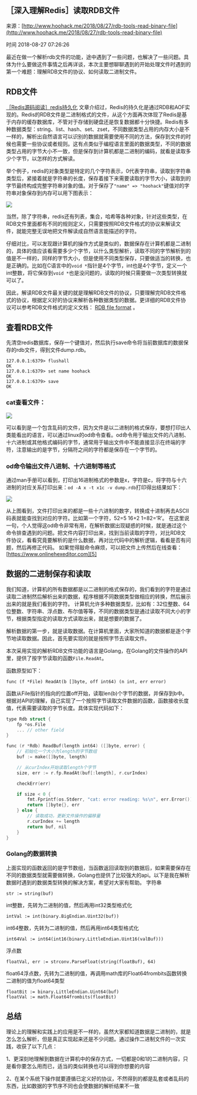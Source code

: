 ## ［深入理解Redis］读取RDB文件

来源：[http://www.hoohack.me/2018/08/27/rdb-tools-read-binary-file](http://www.hoohack.me/2018/08/27/rdb-tools-read-binary-file)

时间 2018-08-27 07:26:26

 
最近在做一个解析rdb文件的功能，途中遇到了一些问题，也解决了一些问题。具体为什么要做这件事情之后再详谈，本次主要想聊聊遇到的开始处理文件时遇到的第一个难题：理解RDB文件的协议、如何读取二进制文件。
 
## RDB文件
 
[［Redis源码阅读］redis持久化][3] 文章介绍过，Redis的持久化是通过RDB和AOF实现的。Redis的RDB文件是二进制格式的文件，从这个方面再次体现了Redis是基于内存的缓存数据库，不管对于存储到硬盘还是恢复数据都十分快捷。Redis有多种数据类型：string、list、hash、set、zset，不同数据类型占用的内存大小是不一样的，解析出自然语言可以识别的数据就需要使用不同的方法，保存到文件的时候也需要一些协议或者规则。这有点类似于编程语言里面的数据类型，不同的数据类型占用的字节大小不一致，但是保存到计算机都是二进制的编码，就看是读取多少个字节，以怎样的方式解读。
 
举个例子，redis的对象类型是特定的几个字符表示，0代表字符串，读取到字符串类型后，紧接着就是字符串的长度，保存着接下来需要读取的字节大小，读取到的字节最终构成完整字符串对象的值。对于保存了`"name" => "hoohack"`键值对的字符串对象保存到内存可以用下图表示：
 
![][0]
 
当然，除了字符串，redis还有列表，集合，哈希等各种对象，针对这些类型，在RDB文件里面都有不同的规则定义，只需要按照RDB文件格式的协议来解读文件，就能完整无误地把文件解读成自然语言能描述的字符。
 
仔细对比，可以发现跟计算机的操作方式是类似的，数据保存在计算机都是二进制的，具体的值应该看需要多少个字节，以什么类型解析，读取不同的字节解析到的值是不一样的，同样的字节大小，但是使用不同类型保存，只要做适当的转换，也是正确的。比如在C语言中的`void *`指针是4个字节，int也是4个字节，定义一个int整数，将它保存到`void *`也是没问题的，读取的时候只需要做一次类型转换就可以了。
 
因此，解读RDB文件最关键的就是理解RDB文件的协议，只要理解完RDB文件格式的协议，根据定义好的协议来解析各种数据类型的数据。更详细的RDB文件协议可以参考RDB文件格式的定义文档： [RDB file format][4] 。
 
## 查看RDB文件
 
先清空redis数据库，保存一个键值对，然后执行save命令将当前数据库的数据保存的rdb文件，得到文件dump.rdb。

```
127.0.0.1:6379> flushall
OK
127.0.0.1:6379> set name hoohack
OK
127.0.0.1:6379> save
OK
```
 
### cat查看文件：
 
![][1]
 
可以看到是一个包含乱码的文件，因为文件是以二进制的格式保存，要想打印出人类能看出的语言，可以通过linux的od命令查看。od命令用于输出文件的八进制、十六进制或其他格式编码的字节，通常用于输出文件中不能直接显示在终端的字符，注意输出的是字节，分隔符之间的字符都是保存在一个字节的。
 
### od命令输出文件八进制、十六进制等格式
 
通过man手册可以看到，打印出16进制格式的参数是x，字符是c，将字符与十六进制的对应关系打印出来：`od -A x -t x1c -v dump.rdb`打印得出结果如下：
 
![][2]
 
从上图看到，文件打印出来的都是一些十六进制的数字，转换成十进制再去ASCII码表就能查找到对应的字符。比如第一个字符，52=5 16+2  1=82=’R’。 在这里说一句，个人觉得这od命令非常有用，在解析数据出现疑惑的时候，就是通过这个命令排查遇到的问题。把文件内容打印出来，找到当前读取的字符，对比RDB文件协议，看看究竟要解析的是什么数据，再对比代码中的解析逻辑，看看是否有问题，然后再修正代码。 如果觉得敲命令麻烦，可以把文件上传然后在线查看： [https://www.onlinehexeditor.com][5]
 
## 数据的二进制保存和读取
 
我们知道，计算机的所有数据都是以二进制的格式保存的，我们看到的字符是通过读取二进制然后解析出来的数据，程序根据不同数据类型做相应的转换，然后展示出来的就是我们看到的字符。 计算机允许多种数据类型，比如有：32位整数、64位整数、字符串、浮点数、布尔值等等，不同的数据类型是通过读取不同大小的字节，根据类型指定的读取方式读取出来，就是想要的数据了。
 
解析数据的第一步，就是读取数据。在计算机里面，大家所知道的数据都是逐个字节地读取数据。因此，首先要实现的就是按照字节去读取文件。
 
本次采用实现的解析RDB文件功能的语言是Golang，在Golang的文件操作的API里，提供了按字节读取的函数`File.ReadAt`。
 
函数原型如下：

```
func (f *File) ReadAt(b []byte, off int64) (n int, err error)
```
 
函数从File指针的指向的位置off开始，读取len(b)个字节的数据，并保存到b中。 根据对API的理解，自己实现了一个按照字节读取文件数据的函数，函数接收长度值，代表需要读取的字节长度。具体实现代码如下：

```c
type Rdb struct {
    fp *os.File
    ... // other field
}

func (r *Rdb) ReadBuf(length int64) ([]byte, error) {
    // 初始化一个大小为length的字节数组
    buf := make([]byte, length)

    // 从curIndex开始读取length个字节
    size, err := r.fp.ReadAt(buf[:length], r.curIndex)

    checkErr(err)

    if size < 0 {
        fmt.Fprintf(os.Stderr, "cat: error reading: %s\n", err.Error())
        return []byte{}, err
    } else {
        // 读取成功，更新文件操作的偏移量
        r.curIndex += length
        return buf, nil
    }
}
```
 
### Golang的数据转换
 
上面实现的函数返回的是字节数组，当函数返回读取到的数据后，如果需要保存在不同的数据类型就需要做转换，Golang也提供了比较强大的api。以下是我在解析数据时遇到的数据类型转换的解决方案，希望对大家有帮助。 字符串

```
str := string(buf)
```
 
int整数，先转为二进制的值，然后再用int32类型格式化

```
intVal := int(binary.BigEndian.Uint32(buf))
```
 
int64整数，先转为二进制的值，然后再用int64类型格式化

```
int64Val := int64(int16(binary.LittleEndian.Uint16(valBuf)))
```
 
浮点数

```
floatVal, err := strconv.ParseFloat(string(floatBuf), 64)
```
 
float64浮点数，先转为二进制的值，再调用math库的Float64frombits函数转换二进制的值为float64类型

```
floatBit := binary.LittleEndian.Uint64(buf)
floatVal := math.Float64frombits(floatBit)
```
 
## 总结
 
理论上的理解和实践上的应用是不一样的，虽然大家都知道数据是二进制的，就是怎么怎么解析，但是真正实现起来还是不少问题。通过操作二进制文件的一次实践，收获了以下几点：
 
1、更深刻地理解到数据在计算机中的保存方式，一切都是0和1的二进制内容，只是看你要怎么用而已，适当的类似转换也可以得到你想要的内容
 
2、在某个系统下操作就要遵循已定义好的协议，不然得到的都是乱套或者乱码的东西，比如数据的字节序不同也会使数据的解析结果不一致


[3]: http://www.hoohack.me/2018/04/04/deep-learning-redis-durability
[4]: http://rdb.fnordig.de/file_format.html
[5]: https://www.onlinehexeditor.com
[0]: ./img/Z3Mjaau.png
[1]: ./img/fU3mE3N.png
[2]: ./img/niYZnqm.png